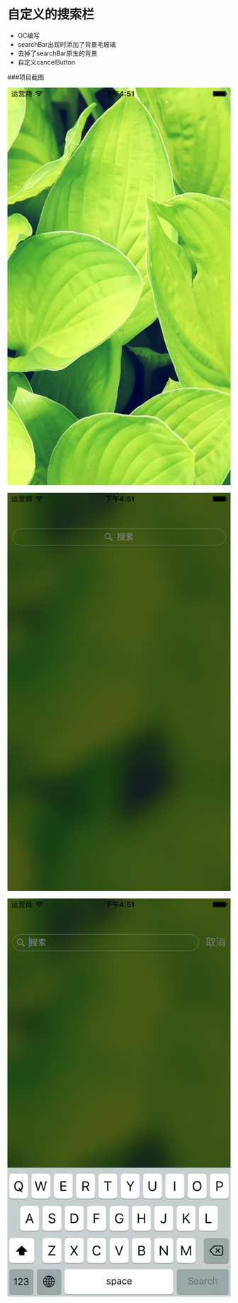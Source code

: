 # 自定义的搜索栏

- OC编写
- searchBar出现时添加了背景毛玻璃
- 去掉了searchBar原生的背景
- 自定义cancelButton

###项目截图

![图片1](https://github.com/Cellphoness/MaoBoLiWithSearchBar/raw/master/项目截图/1.png)

![图片2](https://github.com/Cellphoness/MaoBoLiWithSearchBar/raw/master/项目截图/2.png)

![图片3](https://github.com/Cellphoness/MaoBoLiWithSearchBar/raw/master/项目截图/3.png)